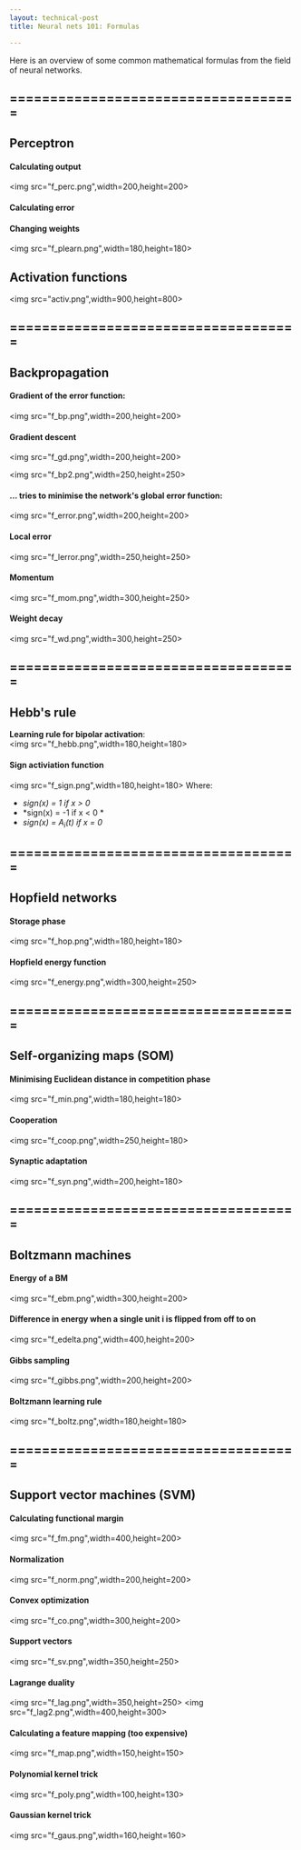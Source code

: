 ```yaml
---
layout: technical-post
title: Neural nets 101: Formulas

---
```


Here is an overview of some common mathematical formulas from the field of neural networks. 

## ====================================
## Perceptron 

#### Calculating output
<img src="f_perc.png",width=200,height=200>


#### Calculating error

#### Changing weights

<img src="f_plearn.png",width=180,height=180>


## Activation functions

<img src="activ.png",width=900,height=800>

## ====================================
## Backpropagation 

#### Gradient of the error function: 
<img src="f_bp.png",width=200,height=200>

#### Gradient descent

<img src="f_gd.png",width=200,height=200>

<img src="f_bp2.png",width=250,height=250>

#### ... tries to minimise the network's global error function: 
<img src="f_error.png",width=200,height=200>

#### Local error 
<img src="f_lerror.png",width=250,height=250>

#### Momentum 
<img src="f_mom.png",width=300,height=250>

#### Weight decay 
<img src="f_wd.png",width=300,height=250>


## ====================================
## Hebb's rule 
**Learning rule for bipolar activation**:  
<img src="f_hebb.png",width=180,height=180>

#### Sign activiation function

<img src="f_sign.png",width=180,height=180>
Where: 
- *sign(x) = 1 if x > 0*
- *sign(x) = -1 if x < 0 *
- *sign(x) = A<sub>i</sub>(t) if x = 0*

## ====================================
## Hopfield networks

#### Storage phase
<img src="f_hop.png",width=180,height=180>

#### Hopfield energy function 
<img src="f_energy.png",width=300,height=250>


## ====================================
## Self-organizing maps (SOM) 
#### Minimising Euclidean distance in competition phase
<img src="f_min.png",width=180,height=180>

#### Cooperation
<img src="f_coop.png",width=250,height=180>

#### Synaptic adaptation
<img src="f_syn.png",width=200,height=180>


## ====================================
## Boltzmann machines

#### Energy of a BM 
<img src="f_ebm.png",width=300,height=200>

#### Difference in energy when a single unit i is flipped from off to on
<img src="f_edelta.png",width=400,height=200>

#### Gibbs sampling 
<img src="f_gibbs.png",width=200,height=200>

#### Boltzmann learning rule 
<img src="f_boltz.png",width=180,height=180>

## ====================================
## Support vector machines (SVM)

#### Calculating functional margin
<img src="f_fm.png",width=400,height=200>

#### Normalization
<img src="f_norm.png",width=200,height=200>

#### Convex optimization 
<img src="f_co.png",width=300,height=200>

#### Support vectors
<img src="f_sv.png",width=350,height=250>

#### Lagrange duality
<img src="f_lag.png",width=350,height=250>
<img src="f_lag2.png",width=400,height=300>

#### Calculating a feature mapping (too expensive) 
<img src="f_map.png",width=150,height=150>

#### Polynomial kernel trick 
<img src="f_poly.png",width=100,height=130>

#### Gaussian kernel trick
<img src="f_gaus.png",width=160,height=160>

